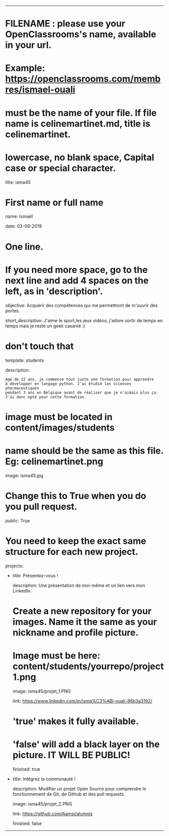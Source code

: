 ---


# FILENAME : please use your OpenClassrooms's name, available in your url.

# Example: https://openclassrooms.com/membres/ismael-ouali

# must be the name of your file. If file name is celinemartinet.md, title is celinemartinet.

# lowercase, no blank space, Capital case or special character.

title: isma45


# First name or full name

name: Ismaël

date: 03-09-2019


# One line.

# If you need more space, go to the next line and add 4 spaces on the left, as in 'description'.

objective: Acquérir des compétences qui me permettront de m'ouvrir des portes. 

short_description: J'aime le sport,les jeux vidéos, j'adore sortir de temps en temps mais je reste un geek casanié :) 


# don't touch that

template: students

description:

    Agé de 22 ans, je commence tout juste une formation pour apprendre
    à développer en langage python. J'ai étudié les sciences pharmaceutiques
    pendant 3 ans en Belgique avant de réaliser que je n'aimais plus ça.
    J'ai donc opté pour cette formation.

# image must be located in content/images/students

# name should be the same as this file. Eg: celinemartinet.png

image: isma45.jpg


# Change this to True when you do you pull request.

public: True


# You need to keep the exact same structure for each new project.

projects:

  - title: Présentez-vous !

    description: Une présentation de moi-même et un lien vers mon LinkedIn.

    # Create a new repository for your images. Name it the same as your nickname and profile picture.

    # Image must be here: content/students/yourrepo/project1.png

    image: isma45/projet_1.PNG

    link: https://www.linkedin.com/in/isma%C3%ABl-ouali-86b3a3192/

    # 'true' makes it fully available.

    # 'false' will add a black layer on the picture. IT WILL BE PUBLIC!

    finished: true

  - title: Intégrez la communauté !

    description: Modifier un projet Open Source pour comprendre le fonctionnement de Git, de Github et des pull requests. 

    image: isma45/projet_2.PNG

    link: https://github.com/Aamsi/alumnis

    finished: false

---